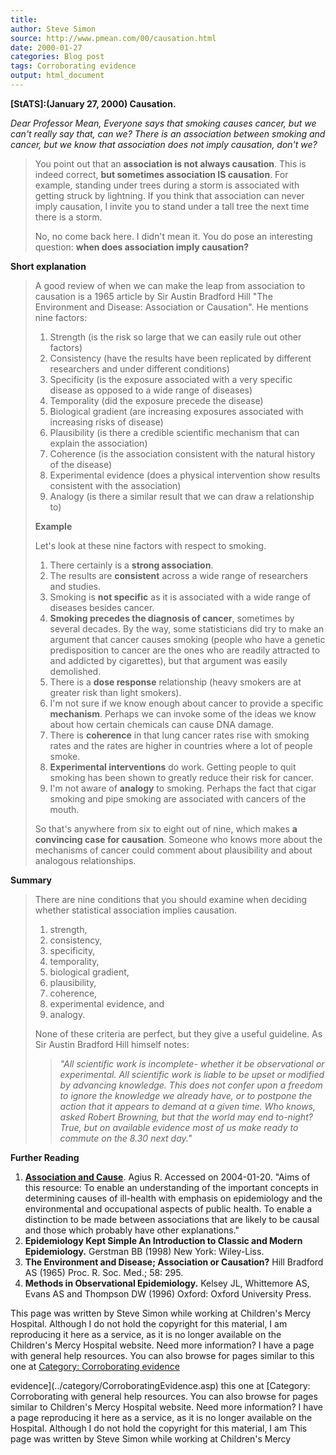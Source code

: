 ```yaml
---
title: 
author: Steve Simon
source: http://www.pmean.com/00/causation.html
date: 2000-01-27
categories: Blog post
tags: Corroborating evidence
output: html_document
---
```

****[StATS]:(January 27, 2000)** Causation.**

*Dear Professor Mean, Everyone says that smoking causes cancer, but we
can't really say that, can we? There is an association between smoking
and cancer, but we know that association does not imply causation,
don't we?*

> You point out that an **association is not always causation**. This is
> indeed correct, **but sometimes association IS causation**. For
> example, standing under trees during a storm is associated with
> getting struck by lightning. If you think that association can never
> imply causation, I invite you to stand under a tall tree the next time
> there is a storm.
>
> No, no come back here. I didn't mean it. You do pose an interesting
> question: **when does association imply causation?**

**Short explanation**

> A good review of when we can make the leap from association to
> causation is a 1965 article by Sir Austin Bradford Hill "The
> Environment and Disease: Association or Causation". He mentions nine
> factors:
>
> 1.  Strength (is the risk so large that we can easily rule out other
>     factors)
> 2.  Consistency (have the results have been replicated by different
>     researchers and under different conditions)
> 3.  Specificity (is the exposure associated with a very specific
>     disease as opposed to a wide range of diseases)
> 4.  Temporality (did the exposure precede the disease)
> 5.  Biological gradient (are increasing exposures associated with
>     increasing risks of disease)
> 6.  Plausibility (is there a credible scientific mechanism that can
>     explain the association)
> 7.  Coherence (is the association consistent with the natural history
>     of the disease)
> 8.  Experimental evidence (does a physical intervention show results
>     consistent with the association)
> 9.  Analogy (is there a similar result that we can draw a relationship
>     to)
>
> **Example**
>
> Let's look at these nine factors with respect to smoking.
>
> 1.  There certainly is a **strong association**.
> 2.  The results are **consistent** across a wide range of researchers
>     and studies.
> 3.  Smoking is **not specific** as it is associated with a wide range
>     of diseases besides cancer.
> 4.  **Smoking precedes the diagnosis of cancer**, sometimes by several
>     decades. By the way, some statisticians did try to make an
>     argument that cancer causes smoking (people who have a genetic
>     predisposition to cancer are the ones who are readily attracted to
>     and addicted by cigarettes), but that argument was easily
>     demolished.
> 5.  There is a **dose response** relationship (heavy smokers are at
>     greater risk than light smokers).
> 6.  I'm not sure if we know enough about cancer to provide a specific
>     **mechanism**. Perhaps we can invoke some of the ideas we know
>     about how certain chemicals can cause DNA damage.
> 7.  There is **coherence** in that lung cancer rates rise with smoking
>     rates and the rates are higher in countries where a lot of people
>     smoke.
> 8.  **Experimental interventions** do work. Getting people to quit
>     smoking has been shown to greatly reduce their risk for cancer.
> 9.  I'm not aware of **analogy** to smoking. Perhaps the fact that
>     cigar smoking and pipe smoking are associated with cancers of the
>     mouth.
>
> So that's anywhere from six to eight out of nine, which makes **a
> convincing case for causation**. Someone who knows more about the
> mechanisms of cancer could comment about plausibility and about
> analogous relationships.

**Summary**

> There are nine conditions that you should examine when deciding
> whether statistical association implies causation.
>
> 1.  strength,
> 2.  consistency,
> 3.  specificity,
> 4.  temporality,
> 5.  biological gradient,
> 6.  plausibility,
> 7.  coherence,
> 8.  experimental evidence, and
> 9.  analogy.
>
> None of these criteria are perfect, but they give a useful guideline.
> As Sir Austin Bradford Hill himself notes:
>
> > *"All scientific work is incomplete- whether it be observational or
> > experimental. All scientific work is liable to be upset or modified
> > by advancing knowledge. This does not confer upon a freedom to
> > ignore the knowledge we already have, or to postpone the action that
> > it appears to demand at a given time. Who knows, asked Robert
> > Browning, but that the world may end to-night? True, but on
> > available evidence most of us make ready to commute on the 8.30 next
> > day."*

**Further Reading**

1.  **[Association and
    Cause](http://www.agius.com/hew/resource/assoc.htm)**. Agius R.
    Accessed on 2004-01-20. "Aims of this resource: To enable an
    understanding of the important concepts in determining causes of
    ill-health with emphasis on epidemiology and the environmental and
    occupational aspects of public health. To enable a distinction to be
    made between associations that are likely to be causal and those
    which probably have other explanations."
2.  **Epidemiology Kept Simple An Introduction to Classic and Modern
    Epidemiology.** Gerstman BB (1998) New York: Wiley-Liss.
3.  **The Environment and Disease; Association or Causation?** Hill
    Bradford AS (1965) Proc. R. Soc. Med.; 58: 295.
4.  **Methods in Observational Epidemiology.** Kelsey JL, Whittemore AS,
    Evans AS and Thompson DW (1996) Oxford: Oxford University Press.

This page was written by Steve Simon while working at Children's Mercy
Hospital. Although I do not hold the copyright for this material, I am
reproducing it here as a service, as it is no longer available on the
Children's Mercy Hospital website. Need more information? I have a page
with general help resources. You can also browse for pages similar to
this one at [Category: Corroborating
evidence](../category/CorroboratingEvidence.asp)
<!---More--->
evidence](../category/CorroboratingEvidence.asp)
this one at [Category: Corroborating
with general help resources. You can also browse for pages similar to
Children's Mercy Hospital website. Need more information? I have a page
reproducing it here as a service, as it is no longer available on the
Hospital. Although I do not hold the copyright for this material, I am
This page was written by Steve Simon while working at Children's Mercy

<!---Do not use
****[StATS]:(January 27, 2000)** Causation.**
This page was written by Steve Simon while working at Children's Mercy
Hospital. Although I do not hold the copyright for this material, I am
reproducing it here as a service, as it is no longer available on the
Children's Mercy Hospital website. Need more information? I have a page
with general help resources. You can also browse for pages similar to
this one at [Category: Corroborating
evidence](../category/CorroboratingEvidence.asp)
--->

